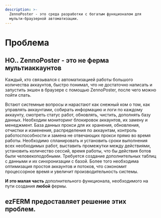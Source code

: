 ```yaml
---
description: >-
  ZennoPoster - это среда разработки с богатым функционалом для
  мульти-браузерной автоматизации.
---
```


# Проблема

## НО.. ZennoPoster - это не ферма мультиаккаунтов

Каждый, кто связывался с автоматизацией работы большого количества аккаунтов, быстро понимал, что не достаточно написать и запустить экшен в браузере с помощью ZennoPoster, после чего можно пойти спать.

Встают системные вопросы и нарастают как снежный ком о том, как управлять аккаунтами, собирать информацию и логи по каждому аккаунту, смотреть статус работ, обновлять, чистить, дополнять базу  данных. Необходим мониторинг блокировок аккаунтов, их замену и менеджмент. База данных прокси для их хранения, обновления, отчистки и изменения, распределения по аккаунтам, контроль работоспособности и замена не отвечающих прокси прямо во время работы. Необходимо спланировать и установить сроки выполнения всех необходимых работ, выставить промежутки между действиями, установить количество сессий, время работы, что бы действия ботов были человекоподобными. Требуется создание дополнительных таблиц с данными и их синхронизации с базой. Более того необходима оптимизация простоя аккаунтов и потоков, что сэкономит процессорное время и увеличит производительность системы.&#x20;

**И это малая часть** дополнительного функционала, необходимого на пути создания **любой** фермы.

## ezFERM предоставляет решение этих проблем.
